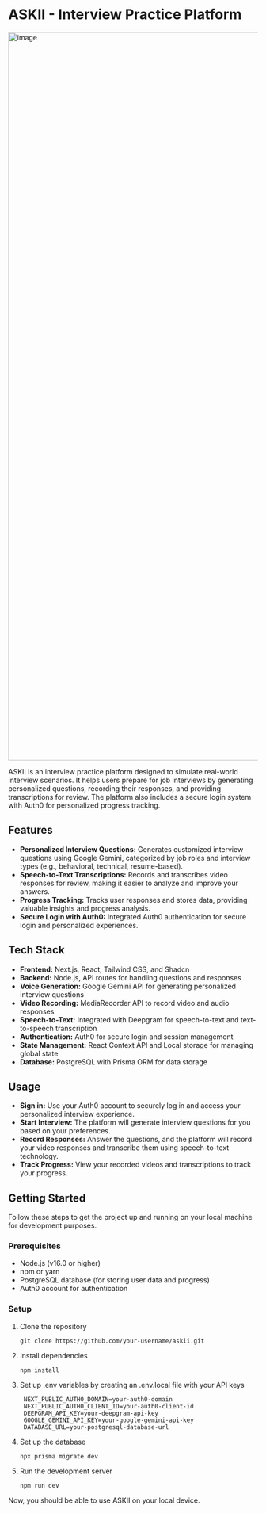# ASKII - Interview Practice Platform

<img width="1470" alt="image" src="https://github.com/user-attachments/assets/352ca3d5-5ac5-4a1b-8603-5ee92bfe715b" />

ASKII is an interview practice platform designed to simulate real-world interview scenarios. It helps users prepare for job interviews by generating personalized questions, recording their responses, and providing transcriptions for review. The platform also includes a secure login system with Auth0 for personalized progress tracking.

## Features

- **Personalized Interview Questions:** Generates customized interview questions using Google Gemini, categorized by job roles and interview types (e.g., behavioral, technical, resume-based).
- **Speech-to-Text Transcriptions:** Records and transcribes video responses for review, making it easier to analyze and improve your answers.
- **Progress Tracking:** Tracks user responses and stores data, providing valuable insights and progress analysis.
- **Secure Login with Auth0:** Integrated Auth0 authentication for secure login and personalized experiences.

## Tech Stack

- **Frontend:** Next.js, React, Tailwind CSS, and Shadcn
- **Backend:** Node.js, API routes for handling questions and responses
- **Voice Generation:** Google Gemini API for generating personalized interview questions
- **Video Recording:** MediaRecorder API to record video and audio responses
- **Speech-to-Text:** Integrated with Deepgram for speech-to-text and text-to-speech transcription
- **Authentication:** Auth0 for secure login and session management
- **State Management:** React Context API and Local storage for managing global state
- **Database:** PostgreSQL with Prisma ORM for data storage

## Usage
- **Sign in:** Use your Auth0 account to securely log in and access your personalized interview experience.
- **Start Interview:** The platform will generate interview questions for you based on your preferences.
- **Record Responses:** Answer the questions, and the platform will record your video responses and transcribe them using speech-to-text technology.
- **Track Progress:** View your recorded videos and transcriptions to track your progress.

## Getting Started

Follow these steps to get the project up and running on your local machine for development purposes.

### Prerequisites

- Node.js (v16.0 or higher)
- npm or yarn
- PostgreSQL database (for storing user data and progress)
- Auth0 account for authentication

### Setup

1. Clone the repository
   ```
   git clone https://github.com/your-username/askii.git
2. Install dependencies
   ```
   npm install
4. Set up .env variables by creating an .env.local file with your API keys
   ```
    NEXT_PUBLIC_AUTH0_DOMAIN=your-auth0-domain
    NEXT_PUBLIC_AUTH0_CLIENT_ID=your-auth0-client-id
    DEEPGRAM_API_KEY=your-deepgram-api-key
    GOOGLE_GEMINI_API_KEY=your-google-gemini-api-key
    DATABASE_URL=your-postgresql-database-url
6. Set up the database
   ```
   npx prisma migrate dev
7. Run the development server
   ```
   npm run dev
Now, you should be able to use ASKII on your local device. 